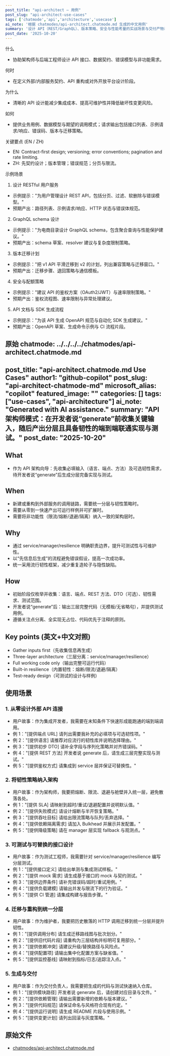 ```yaml
---
post_title: "api-architect — 用例"
post_slug: "api-architect-use-cases"
tags: ['chatmode','api','architecture','usecase']
ai_note: '根据 chatmodes/api-architect.chatmode.md 生成的中文用例'
summary: '设计 API（REST/GraphQL）、版本策略、安全与性能考量的实战场景与交付产物示例。'
post_date: '2025-10-20'
---
```


<!-- markdownlint-disable MD041 -->

什么

- 协助架构师与后端工程师设计 API 接口、数据契约、错误模型与非功能需求。

何时

- 在定义外部/内部服务契约、API 重构或对外开放平台设计阶段。

为什么

- 清晰的 API 设计能减少集成成本、提高可维护性并降低破坏性变更风险。

如何

- 提供业务用例、数据模型与期望的调用模式；请求输出包括接口列表、示例请求/响应、错误码、版本与迁移策略。

关键要点 (EN / ZH)

- EN: Contract-first design; versioning; error conventions; pagination and rate limiting.
- ZH: 先契约设计；版本管理；错误规范；分页与限流。

示例场景

1) 设计 RESTful 用户服务
- 示例提示："为用户管理设计 REST API，包括分页、过滤、软删除与错误模型。"
- 预期产出：路径列表、示例请求/响应、HTTP 状态与错误体规范。

2) GraphQL schema 设计
- 示例提示："为电商目录设计 GraphQL schema，包含聚合查询与性能保护建议。"
- 预期产出：schema 草案、resolver 建议与复杂度限制策略。

3) 版本迁移计划
- 示例提示："把 v1 API 平滑迁移到 v2 的计划，列出兼容策略与迁移窗口。"
- 预期产出：迁移步骤、退回策略与通信模板。

4) 安全与配额策略
- 示例提示："建议 API 的鉴权方案（OAuth2/JWT）与速率限制策略。"
- 预期产出：鉴权流程图、速率限制与异常处理建议。

5) API 文档与 SDK 生成流程
- 示例提示："为该 API 生成 OpenAPI 规范与自动化 SDK 生成建议。"
- 预期产出：OpenAPI 草案、生成命令示例与 CI 流程片段。

原始 chatmode: ../../../../chatmodes/api-architect.chatmode.md
---
post_title: "api-architect.chatmode.md Use Cases"
author1: "github-copilot"
post_slug: "api-architect-chatmode-md"
microsoft_alias: "copilot"
featured_image: ""
categories: []
tags: ["use-cases", "api-architecture"]
ai_note: "Generated with AI assistance."
summary: "API 架构师模式：在开发者说“generate”前收集关键输入，随后产出分层且具备韧性的端到端联通实现与测试。"
post_date: "2025-10-20"
---

<!-- markdownlint-disable MD041 -->

## What

- 作为 API 架构向导：先收集必填输入（语言、端点、方法）及可选韧性需求，待开发者说“generate”后生成分层完备实现与测试。

## When

- 新建或重构到外部服务的调用链路，需要统一分层与韧性策略时。
- 需要从零到一快速产出可运行样例并可扩展时。
- 需要将非功能性（限流/熔断/退避/隔离）纳入一致的架构层时。

## Why

- 通过 service/manager/resilience 明确职责边界，提升可测试性与可维护性。
- 以“先信息后生成”的流程避免错误假设，提高一次成功率。
- 统一采用流行韧性框架，减少重复造轮子与隐性缺陷。

## How

- 初始阶段仅枚举并收集：语言、端点、REST 方法、DTO（可选）、韧性需求、测试范围。
- 开发者说“generate”后：输出三层完整代码（无模板/无省略句），并提供测试用例。
- 遵循关注点分离、全实现无占位、代码优先于注释的原则。

## Key points (英文+中文对照)

- Gather inputs first（先收集信息再生成）
- Three-layer architecture（三层分离：service/manager/resilience）
- Full working code only（输出完整可运行代码）
- Built-in resilience（内置韧性：熔断/限流/退避/隔离）
- Test-ready design（可测试的设计与样例）

## 使用场景

### 1. 从零设计外部 API 连接

- 用户故事：作为集成开发者，我需要在未知条件下快速形成能跑通的端到端调用。
- 例 1："[提供端点 URL] 请列出需要我补充的必填项与可选韧性项。"
- 例 2："[提供语言] 请推荐对应流行的韧性库并说明选择理由。"
- 例 3："[提供初步 DTO] 请补全字段与序列化策略并对齐错误码。"
- 例 4："[提供 REST 方法] 开发者说 generate 后，请生成三层完整实现与测试。"
- 例 5："[提供鉴权方式] 请集成到 service 层并保证可替换性。"

### 2. 将韧性策略纳入架构

- 用户故事：作为架构师，我要把熔断、限流、退避与舱壁并入统一层，避免散落各处。
- 例 1："[提供 SLA] 请映射到超时/重试/退避配置并说明默认值。"
- 例 2："[提供失败模式] 请设计熔断与半开恢复策略。"
- 例 3："[提供吞吐目标] 请给出限流策略与队列/丢弃选择。"
- 例 4："[提供依赖隔离需求] 请加入 Bulkhead 并展示并发配置。"
- 例 5："[提供降级策略] 请在 manager 层实现 fallback 与观测点。"

### 3. 可测试与可替换的接口设计

- 用户故事：作为测试工程师，我需要针对 service/manager/resilience 编写分层测试。
- 例 1："[提供接口定义] 请给出单测与集成测试样板。"
- 例 2："[提供 mock 需求] 请生成基于接口的 mock 与契约测试。"
- 例 3："[提供边界条件] 请补充错误码/超时/重试用例。"
- 例 4："[提供负载建模] 请输出并发与限流下的行为验证。"
- 例 5："[提供 CI 管道] 请集成构建与报告步骤。"

### 4. 迁移与重构到统一分层

- 用户故事：作为维护者，我要把历史散落的 HTTP 调用迁移到统一分层并提升韧性。
- 例 1："[提供调用分布] 请生成迁移路线图与批次划分。"
- 例 2："[提供旧代码片段] 请重构为三层结构并标明可复用部分。"
- 例 3："[提供依赖冲突] 请建议升级/替换路径与风险点。"
- 例 4："[提供配置项] 请输出集中化配置方案与缺省值。"
- 例 5："[提供监控基线] 请映射到指标/日志/追踪注入点。"

### 5. 生成与交付

- 用户故事：作为交付负责人，我需要把生成的代码与测试快速纳入仓库。
- 例 1："[提供模块路径] 开发者说 generate 后，请创建对应目录与文件。"
- 例 2："[提供依赖管理] 请输出需要新增的依赖与版本建议。"
- 例 3："[提供代码规范] 请保证命名与风格符合现有约定。"
- 例 4："[提供运行说明] 请生成 README 片段与使用示例。"
- 例 5："[提供变更计划] 请列出回滚与灰度策略。"

## 原始文件

- [chatmodes/api-architect.chatmode.md](../../../chatmodes/api-architect.chatmode.md)
